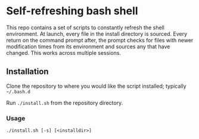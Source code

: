 # Self-refreshing bash shell

This repo contains a set of scripts to constantly refresh the shell environment.
At launch, every file in the install directory is sourced.  Every return on the
command prompt after, the prompt checks for files with newer modification times
from its environment and sources any that have changed.  This works across
multiple sessions.

## Installation

Clone the repository to where you would like the script installed; typically
`~/.bash.d`

Run `./install.sh` from the repository directory.

### Usage

    ./install.sh [-s] [<installdir>]
